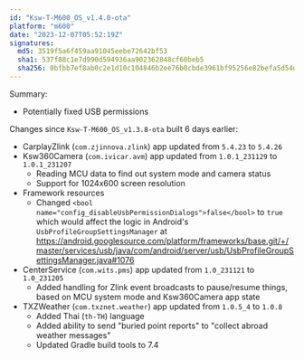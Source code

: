 ```yaml
---
id: "Ksw-T-M600_OS_v1.4.0-ota"
platform: "m600"
date: "2023-12-07T05:52:19Z"
signatures:
  md5: 3519f5a6f459aa91045eebe72642bf53
  sha1: 537f88c1e7d990d594936aa902362848cf60beb5
  sha256: 0bfbb7ef8ab0c2e1d10c104846b2ee76b0cbde3961bf95256e82befa5d54d857
---
```

Summary:
- Potentially fixed USB permissions

Changes since `Ksw-T-M600_OS_v1.3.8-ota` built 6 days earlier:
- CarplayZlink (`com.zjinnova.zlink`) app updated from `5.4.23` to `5.4.26`
- Ksw360Camera (`com.ivicar.avm`) app updated from `1.0.1_231129` to `1.0.1_231207`
  - Reading MCU data to find out system mode and camera status
  - Support for 1024x600 screen resolution
- Framework resources
  - Changed `<bool name="config_disableUsbPermissionDialogs">false</bool>` to `true` which would affect the logic in Android's `UsbProfileGroupSettingsManager` at https://android.googlesource.com/platform/frameworks/base.git/+/master/services/usb/java/com/android/server/usb/UsbProfileGroupSettingsManager.java#1076
- CenterService (`com.wits.pms`) app updated from `1.0_231121` to `1.0_231205`
  - Added handling for Zlink event broadcasts to pause/resume things, based on MCU system mode and Ksw360Camera app state
- TXZWeather (`com.txznet.weather`) app updated from `1.0.5_4` to `1.0.8`
  - Added Thai (`th-TH`) language
  - Added ability to send "buried point reports" to "collect abroad weather messages"
  - Updated Gradle build tools to 7.4
